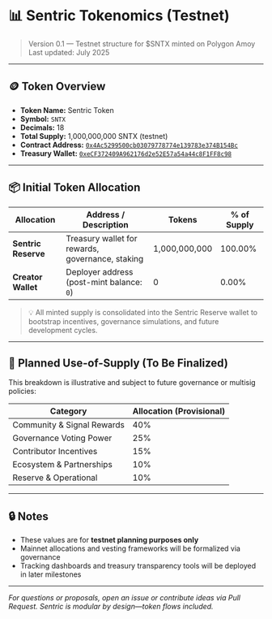 # 📊 Sentric Tokenomics (Testnet)

> Version 0.1 — Testnet structure for $SNTX minted on Polygon Amoy  
> Last updated: July 2025

---

## 🪙 Token Overview

- **Token Name:** Sentric Token
- **Symbol:** `SNTX`
- **Decimals:** 18
- **Total Supply:** 1,000,000,000 SNTX (testnet)
- **Contract Address:** [`0x4Ac5299500cb03079778774e139783e374B154Bc`](https://oklink.com/amoy/address/0x4ac5Ca0496643aa37093b4811720EdD174b154Bc)
- **Treasury Wallet:** [`0xeCF372409A962176d2e52E57a54a44c8F1FF8c98`](https://oklink.com/amoy/address/0xeCF372409A962176d2e52E57a54a44c8F1FF8c98)

---

## 📦 Initial Token Allocation

| Allocation              | Address / Description                                      | Tokens         | % of Supply |
|--------------------------|-----------------------------------------------------------|----------------|-------------|
| **Sentric Reserve**      | Treasury wallet for rewards, governance, staking          | 1,000,000,000  | 100.00%     |
| **Creator Wallet**       | Deployer address (post-mint balance: `0`)                 | 0              | 0.00%       |

> 💡 All minted supply is consolidated into the Sentric Reserve wallet to bootstrap incentives, governance simulations, and future development cycles.

---

## 🧭 Planned Use-of-Supply (To Be Finalized)

This breakdown is illustrative and subject to future governance or multisig policies:

| Category               | Allocation (Provisional) |
|------------------------|--------------------------|
| Community & Signal Rewards | 40%                 |
| Governance Voting Power    | 25%                 |
| Contributor Incentives     | 15%                 |
| Ecosystem & Partnerships   | 10%                 |
| Reserve & Operational      | 10%                 |

---

## 🔒 Notes

- These values are for **testnet planning purposes only**  
- Mainnet allocations and vesting frameworks will be formalized via governance  
- Tracking dashboards and treasury transparency tools will be deployed in later milestones

---

_For questions or proposals, open an issue or contribute ideas via Pull Request. Sentric is modular by design—token flows included._
